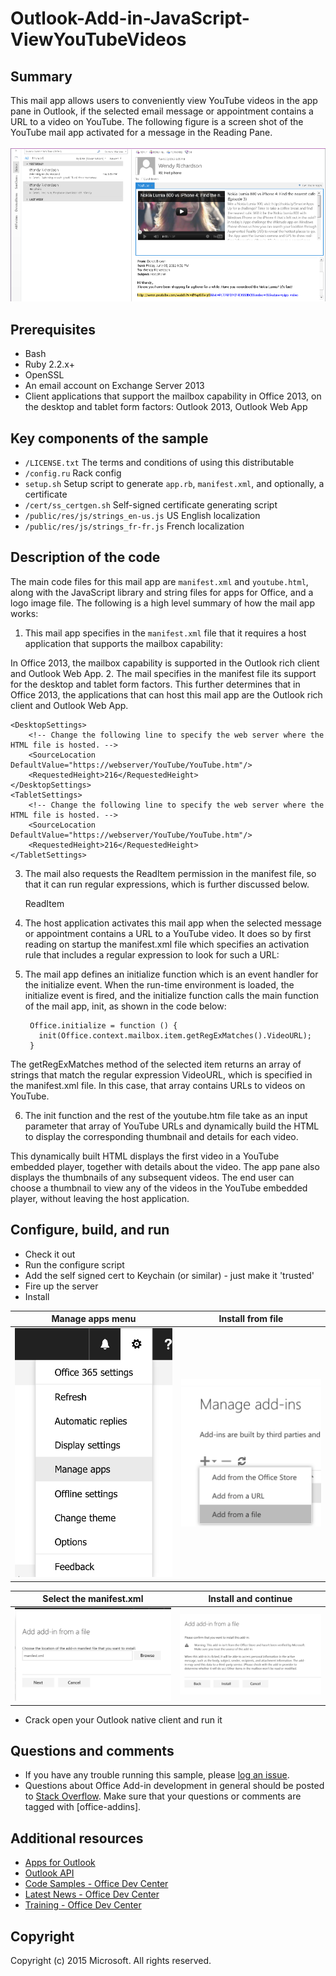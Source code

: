 # Outlook-Add-in-JavaScript-ViewYouTubeVideos

## Summary
This mail app allows users to conveniently view YouTube videos in the app pane in Outlook, if the selected email message or appointment contains a URL to a video on YouTube. The following figure is a screen shot of the YouTube mail app activated for a message in the Reading Pane.
<br />
<br />
![](/static/pic1.png)

## Prerequisites
* Bash
* Ruby 2.2.x+
* OpenSSL
* An email account on Exchange Server 2013
* Client applications that support the mailbox capability in Office 2013, on the desktop and tablet form factors: Outlook 2013, Outlook Web App

## Key components of the sample
* ```/LICENSE.txt``` The terms and conditions of using this distributable
* ```/config.ru``` Rack config
* ```setup.sh``` Setup script to generate ```app.rb```, ```manifest.xml```, and optionally, a certificate
* ```/cert/ss_certgen.sh``` Self-signed certificate generating script
* ```/public/res/js/strings_en-us.js``` US English localization
* ```/public/res/js/strings_fr-fr.js``` French localization

## Description of the code

The main code files for this mail app are ```manifest.xml``` and ```youtube.html```, along with the JavaScript library and string files for apps for Office, and a logo image file. The following is a high level summary of how the mail app works:

1. This mail app specifies in the ```manifest.xml``` file that it requires a host application that supports the mailbox capability:

    <Capabilities>
        <Capability Name="Mailbox"/>
    </Capabilities>

In Office 2013, the mailbox capability is supported in the Outlook rich client and Outlook Web App.
2. The mail specifies in the manifest file its support for the desktop and tablet form factors. This further determines that in Office 2013, the applications that can host this mail app are the Outlook rich client and Outlook Web App.

    <DesktopSettings>
        <!-- Change the following line to specify the web server where the HTML file is hosted. -->
        <SourceLocation DefaultValue="https://webserver/YouTube/YouTube.htm"/>
        <RequestedHeight>216</RequestedHeight>
    </DesktopSettings>
    <TabletSettings>
        <!-- Change the following line to specify the web server where the HTML file is hosted. -->
        <SourceLocation DefaultValue="https://webserver/YouTube/YouTube.htm"/>
        <RequestedHeight>216</RequestedHeight>
    </TabletSettings>
3. The mail also requests the ReadItem permission in the manifest file, so that it can run regular expressions, which is further discussed below.

    <Permissions>ReadItem</Permissions>
    
4. The host application activates this mail app when the selected message or appointment contains a URL to a YouTube video. It does so by first reading on startup the manifest.xml file which specifies an activation rule that includes a regular expression to look for such a URL:

    <Rule xsi:type="ItemHasRegularExpressionMatch" PropertyName="BodyAsPlaintext" RegExName="VideoURL" RegExValue="http://(((www\.)?youtube\.com/watch\?v=)|(youtu\.be/))[a-zA-Z0-9_-]{11}"/>
    
5. The mail app defines an initialize function which is an event handler for the initialize event. When the run-time environment is loaded, the initialize event is fired, and the initialize function calls the main function of the mail app, init, as shown in the code below:

        Office.initialize = function () {
          init(Office.context.mailbox.item.getRegExMatches().VideoURL);
        }

The getRegExMatches method of the selected item returns an array of strings that match the regular expression VideoURL, which is specified in the manifest.xml file. In this case, that array contains URLs to videos on YouTube.

6. The init function and the rest of the youtube.htm file take as an input parameter that array of YouTube URLs and dynamically build the HTML to display the corresponding thumbnail and details for each video.

This dynamically built HTML displays the first video in a YouTube embedded player, together with details about the video. The app pane also displays the thumbnails of any subsequent videos. The end user can choose a thumbnail to view any of the videos in the YouTube embedded player, without leaving the host application.

## Configure, build, and run
* Check it out
* Run the configure script
* Add the self signed cert to Keychain (or similar) - just make it 'trusted'
* Fire up the server
* Install

Manage apps menu|Install from file
:-:|:-:
![](/static/menu_loc.png)|![](/static/menu_opt.png)

Select the manifest.xml|Install and continue
:-:|:-:
![](/static/menu_chooser.png)|![](/static/menu_warn.png)

* Crack open your Outlook native client and run it

## Questions and comments
* If you have any trouble running this sample, please [log an issue](https://github.com/OfficeDev/https://github.com/OfficeDev/Outlook-Add-in-Javascript-ViewYouTubeVideos/issues).
* Questions about Office Add-in development in general should be posted to [Stack Overflow](http://stackoverflow.com/questions/tagged/office-addins). Make sure that your questions or comments are tagged with [office-addins].

## Additional resources
* [Apps for Outlook](https://dev.office.com/code-samples#?filters=web,outlook)
* [Outlook API](https://dev.outlook.com/)
* [Code Samples - Office Dev Center](https://dev.office.com/code-samples#?filters=web,outlook)
* [Latest News - Office Dev Center](http://dev.office.com/latestnews)
* [Training - Office Dev Center](https://dev.office.com/training)

## Copyright
Copyright (c) 2015 Microsoft. All rights reserved.
